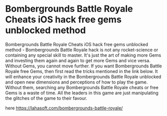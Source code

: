 # Bombergrounds Battle Royale Cheats iOS hack free gems unblocked method

Bombergrounds Battle Royale Cheats iOS hack free gems unblocked method - Bombergrounds Battle Royale hack is not any rocket-science or containing any special skill to master. It's just the art of making more Gems and investing them again and again to get more Gems and vice versa. Without Gems, you cannot move further. If you want Bombergrounds Battle Royale free Gems, then first read the tricks mentioned in the link below. It will enhance your creativity in the Bombergrounds Battle Royale unblocked and open new dimensions and perceptions of how to play the game. Without them, searching any Bombergrounds Battle Royale cheats or free Gems is a waste of time. All the leaders in this game are just manipulating the glitches of the game to their favour.

here https://lahasoft.com/bombergrounds-battle-royale/

